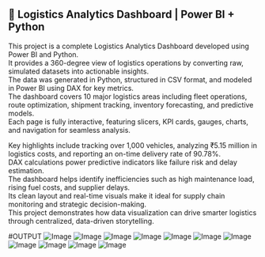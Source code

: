 ## 🚛 Logistics Analytics Dashboard | Power BI + Python

This project is a complete Logistics Analytics Dashboard developed using Power BI and Python.  
It provides a 360-degree view of logistics operations by converting raw, simulated datasets into actionable insights.  
The data was generated in Python, structured in CSV format, and modeled in Power BI using DAX for key metrics.  
The dashboard covers 10 major logistics areas including fleet operations, route optimization, shipment tracking, inventory forecasting, and predictive models.  
Each page is fully interactive, featuring slicers, KPI cards, gauges, charts, and navigation for seamless analysis.

Key highlights include tracking over 1,000 vehicles, analyzing ₹5.15 million in logistics costs, and reporting an on-time delivery rate of 90.78%.  
DAX calculations power predictive indicators like failure risk and delay estimation.  
The dashboard helps identify inefficiencies such as high maintenance load, rising fuel costs, and supplier delays.  
Its clean layout and real-time visuals make it ideal for supply chain monitoring and strategic decision-making.  
This project demonstrates how data visualization can drive smarter logistics through centralized, data-driven storytelling.

#OUTPUT
![Image](https://github.com/user-attachments/assets/8365fea3-e85f-44b2-8ca5-ed7f1934f011)
![Image](https://github.com/user-attachments/assets/6e149c3b-9f8d-4048-b41c-3a365b4031b7)
![Image](https://github.com/user-attachments/assets/68d7bae2-251d-49c6-975b-d9da739c9abd)
![Image](https://github.com/user-attachments/assets/acaa4c0e-e55f-4c73-b74c-0c85198cc08b)
![Image](https://github.com/user-attachments/assets/abbaab79-73be-4591-9eac-85e8e3f8d252)
![Image](https://github.com/user-attachments/assets/7e0c75e8-b382-4600-80e4-a7150ad4d187)
![Image](https://github.com/user-attachments/assets/d395d5f8-c909-4a99-894e-6384437a528e)
![Image](https://github.com/user-attachments/assets/1968da67-f48d-4df5-8ca9-ef3fec36b954)
![Image](https://github.com/user-attachments/assets/fb733aa9-5472-48d0-b243-1cfa5082943c)
![Image](https://github.com/user-attachments/assets/ef18bb7d-8375-42d0-bd03-cc99beb24dba)
![Image](https://github.com/user-attachments/assets/95650af8-3ab6-491f-88c3-15c21f21a31a)

